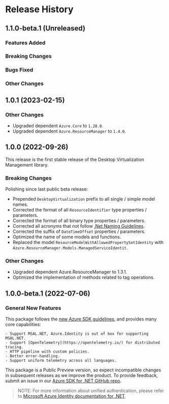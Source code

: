 # Release History

## 1.1.0-beta.1 (Unreleased)

### Features Added

### Breaking Changes

### Bugs Fixed

### Other Changes

## 1.0.1 (2023-02-15)

### Other Changes

- Upgraded dependent `Azure.Core` to `1.28.0`.
- Upgraded dependent `Azure.ResourceManager` to `1.4.0`.

## 1.0.0 (2022-09-26)

This release is the first stable release of the Desktop Virtualization Management library.

### Breaking Changes

Polishing since last public beta release:
- Prepended `DesktopVirtualization` prefix to all single / simple model names.
- Corrected the format of all `ResourceIdentifier` type properties / parameters.
- Corrected the format of all binary type properties / parameters.
- Corrected all acronyms that not follow [.Net Naming Guidelines](https://docs.microsoft.com/dotnet/standard/design-guidelines/naming-guidelines).
- Corrected the suffix of `DateTimeOffset` properties / parameters.
- Optimized the name of some models and functions.
- Replaced the model `ResourceModelWithAllowedPropertySetIdentity` with `Azure.ResourceManager.Models.ManagedServiceIdentit`.

### Other Changes

- Upgraded dependent Azure.ResourceManager to 1.3.1.
- Optimized the implementation of methods related to tag operations.

## 1.0.0-beta.1 (2022-07-06)

### General New Features

This package follows the [new Azure SDK guidelines](https://azure.github.io/azure-sdk/general_introduction.html), and provides many core capabilities:

    - Support MSAL.NET, Azure.Identity is out of box for supporting MSAL.NET.
    - Support [OpenTelemetry](https://opentelemetry.io/) for distributed tracing.
    - HTTP pipeline with custom policies.
    - Better error-handling.
    - Support uniform telemetry across all languages.

This package is a Public Preview version, so expect incompatible changes in subsequent releases as we improve the product. To provide feedback, submit an issue in our [Azure SDK for .NET GitHub repo](https://github.com/Azure/azure-sdk-for-net/issues).

> NOTE: For more information about unified authentication, please refer to [Microsoft Azure Identity documentation for .NET](https://docs.microsoft.com//dotnet/api/overview/azure/identity-readme?view=azure-dotnet).

